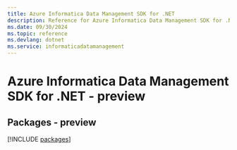 ```yaml
---
title: Azure Informatica Data Management SDK for .NET
description: Reference for Azure Informatica Data Management SDK for .NET
ms.date: 09/30/2024
ms.topic: reference
ms.devlang: dotnet
ms.service: informaticadatamanagement
---
```

# Azure Informatica Data Management SDK for .NET - preview
## Packages - preview
[!INCLUDE [packages](informatica-data-management-index.md)]